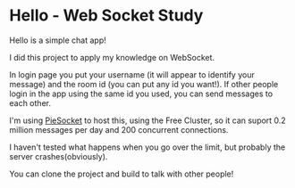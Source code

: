 # Hello - Web Socket Study
Hello is a simple chat app!

<p>I did this project to apply my knowledge on WebSocket.</p>
<p>In login page you put your username (it will appear to identify your message) and the room id (you can put any id you want!). If other people login in the app using the same id you used, you can send messages to each other.</p>
<p> I'm using <a href= https://piehost.com/piesocket>PieSocket</a> to host this, using the Free Cluster, so it can suport 0.2 million messages per day and 200 concurrent connections.</p>
<p>I haven't tested what happens when you go over the limit, but probably the server crashes(obviously).</p>
<p>You can clone the project and build to talk with other people!</p>
